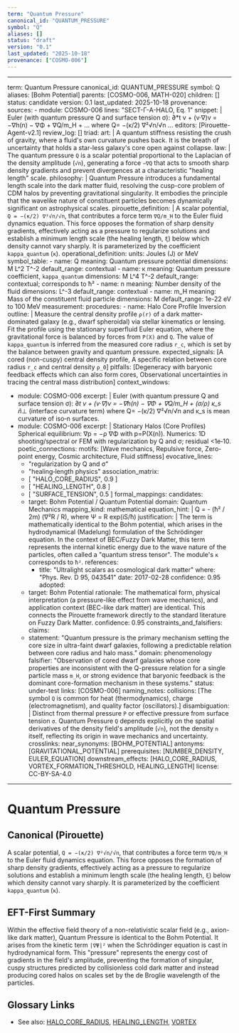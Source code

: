 ```yaml
---
term: "Quantum Pressure"
canonical_id: "QUANTUM_PRESSURE"
symbol: "Q"
aliases: []
status: "draft"
version: "0.1"
last_updated: "2025-10-18"
provenance: ["COSMO-006"]
---
```


---
term: Quantum Pressure
canonical_id: QUANTUM_PRESSURE
symbol: Q
aliases: [Bohm Potential]
parents: [COSMO-006, MATH-020]
children: []
status: candidate
version: 0.1
last_updated: 2025-10-18
provenance:
  sources:
    - module: COSMO-006
      lines: "SECT-Γ-A-HALO, Eq. 1"
      snippet: |
        Euler (with quantum pressure Q and surface tension σ):
        ∂*t v + (v·∇)v = −∇h(n) − ∇Φ + ∇Q/m_H + ...
        where Q= −(κ/2) ∇²√n/√n ...
  editors: [Pirouette-Agent-v2.1]
  review_log: []
triad:
  art: |
    A quantum stiffness resisting the crush of gravity, where a fluid's own curvature pushes back. It is the breath of uncertainty that holds a star-less galaxy's core open against collapse.
  law: |
    The quantum pressure `Q` is a scalar potential proportional to the Laplacian of the density amplitude (`√n`), generating a force `−∇Q` that acts to smooth sharp density gradients and prevent divergences at a characteristic "healing length" scale.
  philosophy: |
    Quantum Pressure introduces a fundamental length scale into the dark matter fluid, resolving the cusp-core problem of CDM halos by preventing gravitational singularity. It embodies the principle that the wavelike nature of constituent particles becomes dynamically significant on astrophysical scales.
pirouette_definition: |
  A scalar potential, `Q = −(κ/2) ∇²√n/√n`, that contributes a force term `∇Q/m_H` to the Euler fluid dynamics equation. This force opposes the formation of sharp density gradients, effectively acting as a pressure to regularize solutions and establish a minimum length scale (the healing length, `ξ`) below which density cannot vary sharply. It is parameterized by the coefficient `kappa_quantum` (`κ`).
operational_definition:
  units: Joules (J) or MeV
  symbol_table:
    - name: Q
      meaning: Quantum pressure potential
      dimensions: M L^2 T^-2
      default_range: contextual
    - name: κ
      meaning: Quantum pressure coefficient, `kappa_quantum`
      dimensions: M L^4 T^-2
      default_range: contextual; corresponds to ħ²
    - name: n
      meaning: Number density of the fluid
      dimensions: L^-3
      default_range: contextual
    - name: m_H
      meaning: Mass of the constituent fluid particle
      dimensions: M
      default_range: 1e-22 eV to 100 MeV
  measurement:
    procedures:
      - name: Halo Core Profile Inversion
        outline: |
          Measure the central density profile `ρ(r)` of a dark matter-dominated galaxy (e.g., dwarf spheroidal) via stellar kinematics or lensing. Fit the profile using the stationary superfluid Euler equation, where the gravitational force is balanced by forces from `P(X)` and `Q`. The value of `kappa_quantum` is inferred from the measured core radius `r_c`, which is set by the balance between gravity and quantum pressure.
        expected_signals: [A cored (non-cuspy) central density profile, A specific relation between core radius `r_c` and central density `ρ_0`]
        pitfalls: [Degeneracy with baryonic feedback effects which can also form cores, Observational uncertainties in tracing the central mass distribution]
context_windows:
  - module: COSMO-006
    excerpt: |
      Euler (with quantum pressure Q and surface tension σ):
      ∂*t v + (v·∇)v = −∇h(n) − ∇Φ + ∇Q/m_H + (σ/ρ) κ_s  n̂*⊥  (interface curvature term)
      where Q= −(κ/2) ∇²√n/√n and κ_s is mean curvature of iso‑n surfaces.
  - module: COSMO-006
    excerpt: |
      Stationary Halos (Core Profiles)
      Spherical equilibrium: ∇p = −ρ ∇Φ with p=P(X(n)).
      Numerics: 1D shooting/spectral or FEM with regularization by Q and σ; residual <1e‑10.
poetic_connections:
  motifs: [Wave mechanics, Repulsive force, Zero-point energy, Cosmic architecture, Fluid stiffness]
  evocative_lines:
    - "regularization by Q and σ"
    - "healing‑length physics"
  association_matrix:
    - [ "HALO_CORE_RADIUS", 0.9 ]
    - [ "HEALING_LENGTH", 0.8 ]
    - [ "SURFACE_TENSION", 0.5 ]
formal_mappings:
  candidates:
    - target: Bohm Potential / Quantum Potential
      domain: Quantum Mechanics
      mapping_kind: mathematical
      equation_hint: |
        Q = - (ħ² / 2m) (∇²R / R), where Ψ = R exp(iS/ħ)
      justification: |
        The term is mathematically identical to the Bohm potential, which arises in the hydrodynamical (Madelung) formulation of the Schrödinger equation. In the context of BEC/Fuzzy Dark Matter, this term represents the internal kinetic energy due to the wave nature of the particles, often called a "quantum stress tensor". The module's `κ` corresponds to `ħ²`.
      references:
        - title: "Ultralight scalars as cosmological dark matter"
          where: "Phys. Rev. D 95, 043541"
          date: 2017-02-28
      confidence: 0.95
  adopted:
    - target: Bohm Potential
      rationale: The mathematical form, physical interpretation (a pressure-like effect from wave mechanics), and application context (BEC-like dark matter) are identical. This connects the Pirouette framework directly to the standard literature on Fuzzy Dark Matter.
      confidence: 0.95
constraints_and_falsifiers:
  claims:
    - statement: "Quantum pressure is the primary mechanism setting the core size in ultra-faint dwarf galaxies, following a predictable relation between core radius and halo mass."
      domain: phenomenology
      falsifier: "Observation of cored dwarf galaxies whose core properties are inconsistent with the Q-pressure relation for a single particle mass `m_H`, or strong evidence that baryonic feedback is the dominant core-formation mechanism in these systems."
      status: under-test
      links: [COSMO-006]
naming_notes:
  collisions: [The symbol `Q` is common for heat (thermodynamics), charge (electromagnetism), and quality factor (oscillators).]
  disambiguation: |
    Distinct from thermal pressure `P` or effective pressure from surface tension `σ`. Quantum Pressure `Q` depends explicitly on the spatial derivatives of the density field's amplitude (`√n`), not the density `n` itself, reflecting its origin in wave mechanics and uncertainty.
crosslinks:
  near_synonyms: [BOHM_POTENTIAL]
  antonyms: [GRAVITATIONAL_POTENTIAL]
  prerequisites: [NUMBER_DENSITY, EULER_EQUATION]
  downstream_effects: [HALO_CORE_RADIUS, VORTEX_FORMATION_THRESHOLD, HEALING_LENGTH]
license: CC-BY-SA-4.0
---

# Quantum Pressure

## Canonical (Pirouette)
A scalar potential, `Q = −(κ/2) ∇²√n/√n`, that contributes a force term `∇Q/m_H` to the Euler fluid dynamics equation. This force opposes the formation of sharp density gradients, effectively acting as a pressure to regularize solutions and establish a minimum length scale (the healing length, `ξ`) below which density cannot vary sharply. It is parameterized by the coefficient `kappa_quantum` (`κ`).

## EFT-First Summary
Within the effective field theory of a non-relativistic scalar field (e.g., axion-like dark matter), Quantum Pressure is identical to the Bohm Potential. It arises from the kinetic term `|∇Ψ|²` when the Schrödinger equation is cast in hydrodynamical form. This "pressure" represents the energy cost of gradients in the field's amplitude, preventing the formation of singular, cuspy structures predicted by collisionless cold dark matter and instead producing cored halos on scales set by the de Broglie wavelength of the particles.

## Glossary Links
- See also: [HALO_CORE_RADIUS](./HALO_CORE_RADIUS.md), [HEALING_LENGTH](./HEALING_LENGTH.md), [VORTEX](./VORTEX.md)